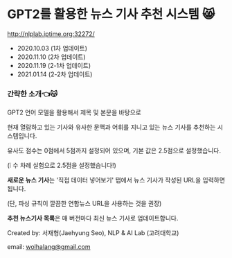# GPT2를 활용한 뉴스 기사 추천 시스템 &#128568;

http://nlplab.iptime.org:32272/

- 2020.10.03 (1차 업데이트)
- 2020.11.10 (2차 업데이트)
- 2020.11.19 (2-1차 업데이트)
- 2021.01.14 (2-2차 업데이트)

### 간략한 소개👈&#128573;

GPT2 언어 모델을 활용해서 제목 및 본문을 바탕으로 

현재 열람하고 있는 기사와 유사한 문맥과 어휘를 지니고 있는 뉴스 기사를 추천하는 시스템입니다.

유사도 점수는 0점에서 5점까지 설정되어 있으며, 기본 값은 2.5점으로 설정했습니다. 

(&#10069; 수 차례 실험으로 2.5점을 설정했습니다!)

**새로운 뉴스 기사**는 '직접 데이터 넣어보기' 탭에서 뉴스 기사가 작성된 URL을 입력하면 됩니다.

(단, 파싱 규칙이 깔끔한 연합뉴스 URL을 사용하는 것을 권장)

**추천 뉴스기사 목록**은 매 버전마다 최신 뉴스 기사로 업데이트합니다. 

Created by: 서재형(Jaehyung Seo), NLP & AI Lab (고려대학교)

email: wolhalang@gmail.com

